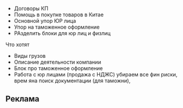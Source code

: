 - Договоры КП
- Помощь в покупке товаров в Китае
- Основной упор ЮР лица
- Упор на таможенное оформление
- РАзделить блоки для юр лиц и физлиц


Что хотят
- Виды грузов
- Описание деятельности компании
- Блок про таможенное оформление
- Работа с юр лицами (продажа с НДЖС) убираем все фин риски, врем яна поиск документации (для таможни), 


Реклама
- 